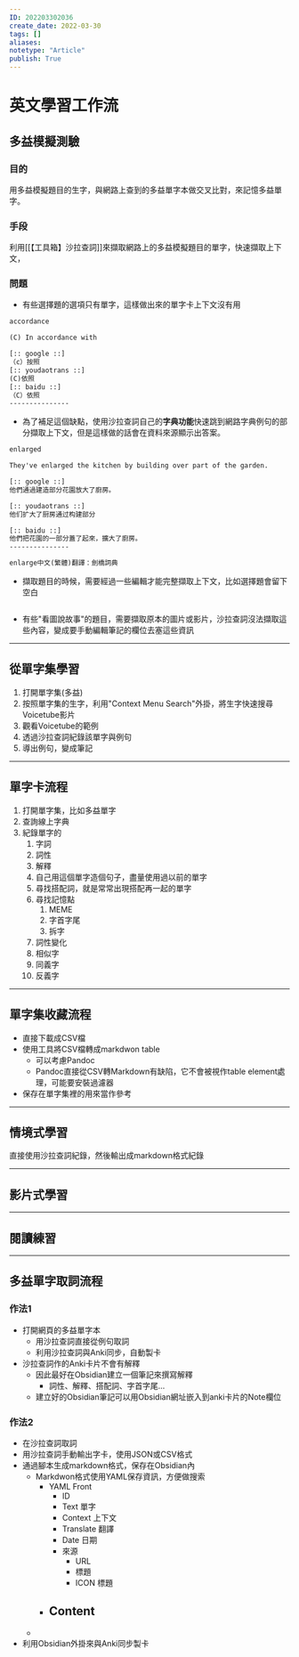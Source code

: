 ```yaml
---
ID: 202203302036
create_date: 2022-03-30
tags: []	
aliases:
notetype: "Article"
publish: True
---
```


# 英文學習工作流

## 多益模擬測驗

### 目的

用多益模擬題目的生字，與網路上查到的多益單字本做交叉比對，來記憶多益單字。

### 手段

利用[[【工具箱】沙拉查詞]]來擷取網路上的多益模擬題目的單字，快速擷取上下文，

### 問題

- 有些選擇題的選項只有單字，這樣做出來的單字卡上下文沒有用

``` txt
accordance

(C) In accordance with

[:: google ::]
（c）按照
[:: youdaotrans ::]
(C)依照
[:: baidu ::]
（C）依照
---------------
```

- 為了補足這個缺點，使用沙拉查詞自己的**字典功能**快速跳到網路字典例句的部分擷取上下文，但是這樣做的話會在資料來源顯示出答案。

``` txt
enlarged

They've enlarged the kitchen by building over part of the garden.

[:: google ::]
他們通過建造部分花園放大了廚房。

[:: youdaotrans ::]
他们扩大了厨房通过构建部分

[:: baidu ::]
他們把花園的一部分蓋了起來，擴大了廚房。
---------------

enlarge中文(繁體)翻譯：劍橋詞典

```

- 擷取題目的時候，需要經過一些編輯才能完整擷取上下文，比如選擇題會留下空白

``` txt

```

- 有些"看圖說故事"的題目，需要擷取原本的圖片或影片，沙拉查詞沒法擷取這些內容，變成要手動編輯筆記的欄位去塞這些資訊

---

## 從單字集學習

1. 打開單字集(多益)
2. 按照單字集的生字，利用"Context Menu Search"外掛，將生字快速搜尋Voicetube影片
3. 觀看Voicetube的範例
4. 透過沙拉查詞紀錄該單字與例句
5. 導出例句，變成筆記

---
## 單字卡流程

1. 打開單字集，比如多益單字
2. 查詢線上字典
3. 紀錄單字的
	1. 字詞
	2. 詞性
	3. 解釋
	4. 自己用這個單字造個句子，盡量使用過以前的單字
	5. 尋找搭配詞，就是常常出現搭配再一起的單字
	6. 尋找記憶點
		1. MEME
		2. 字首字尾
		3. 拆字
	7. 詞性變化
	8. 相似字
	9. 同義字
	10. 反義字

---
## 單字集收藏流程

- 直接下載成CSV檔
- 使用工具將CSV檔轉成markdwon table
	- 可以考慮Pandoc
	- Pandoc直接從CSV轉Markdown有缺陷，它不會被視作table element處理，可能要安裝過濾器
- 保存在單字集裡的用來當作參考

---
## 情境式學習

直接使用沙拉查詞紀錄，然後輸出成markdown格式紀錄

---

## 影片式學習



---

## 閱讀練習


---


## 多益單字取詞流程

### 作法1

- 打開網頁的多益單字本
	- 用沙拉查詞直接從例句取詞
	- 利用沙拉查詞與Anki同步，自動製卡
- 沙拉查詞作的Anki卡片不會有解釋
	- 因此最好在Obsidian建立一個筆記來撰寫解釋
		- 詞性、解釋、搭配詞、字首字尾...
	- 建立好的Obsidian筆記可以用Obsidian網址嵌入到anki卡片的Note欄位

### 作法2

- 在沙拉查詞取詞
- 用沙拉查詞手動輸出字卡，使用JSON或CSV格式
- 通過腳本生成markdown格式，保存在Obsidian內
	- Markdwon格式使用YAML保存資訊，方便做搜索
		- YAML Front
			- ID
			- Text 單字
			- Context 上下文
			- Translate 翻譯
			- Date 日期
			- 來源
				- URL
				- 標題
				- ICON 標題
		- Content
			- 
	- 
- 利用Obsidian外掛來與Anki同步製卡